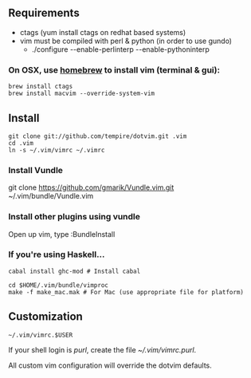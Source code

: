 ## Requirements
- ctags (yum install ctags on redhat based systems)
- vim must be compiled with perl & python (in order to use gundo)
  - ./configure --enable-perlinterp --enable-pythoninterp

### On OSX, use <a href="http://mxcl.github.com/homebrew/">homebrew</a> to install vim (terminal & gui):

    brew install ctags
    brew install macvim --override-system-vim

## Install

    git clone git://github.com/tempire/dotvim.git .vim
    cd .vim
    ln -s ~/.vim/vimrc ~/.vimrc

### Install Vundle

  git
  clone
  https://github.com/gmarik/Vundle.vim.git
  ~/.vim/bundle/Vundle.vim

### Install other plugins using vundle

  Open up vim, type :BundleInstall


### If you're using Haskell...

    cabal install ghc-mod # Install cabal

    cd $HOME/.vim/bundle/vimproc
    make -f make_mac.mak # For Mac (use appropriate file for platform)


## Customization

    ~/.vim/vimrc.$USER

If your shell login is *purl*, create the file *~/.vim/vimrc.purl*.

All custom vim configuration will override the dotvim defaults.
